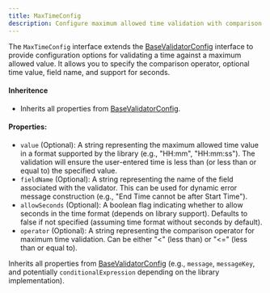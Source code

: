 ```yaml
---
title: MaxTimeConfig 
description: Configure maximum allowed time validation with comparison operators (<, <=), optional time value, field name, and allowing seconds in the format. 
---
```

The `MaxTimeConfig` interface extends the [BaseValidatorConfig](/api-reference/base-validator-config) interface to provide configuration options for validating a time against a maximum allowed value. It allows you to specify the comparison operator, optional time value, field name, and support for seconds.

#### Inheritence
* Inherits all properties from [BaseValidatorConfig](/api-reference/base-validator-config).
#### Properties:
* `value` (Optional): A string representing the maximum allowed time value in a format supported by the library (e.g., "HH:mm", "HH:mm:ss"). The validation will ensure the user-entered time is less than (or less than or equal to) the specified value.
* `fieldName` (Optional): A string representing the name of the field associated with the validator. This can be used for dynamic error message construction (e.g., "End Time cannot be after Start Time").
* `allowSeconds` (Optional): A boolean flag indicating whether to allow seconds in the time format (depends on library support). Defaults to false if not specified (assuming time format without seconds by default).
* `operator` (Optional): A string representing the comparison operator for maximum time validation. Can be either "<" (less than) or "<=" (less than or equal to).

Inherits all properties from [BaseValidatorConfig](/api-reference/base-validator-config) (e.g., `message`, `messageKey`, and potentially `conditionalExpression` depending on the library implementation).
